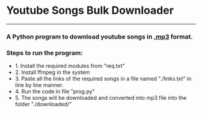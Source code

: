 <h1>Youtube Songs Bulk Downloader</h1>
<hr>
<h3>A Python program to download youtube songs in <b><u>.mp3</u></b> format.</h3>
<h3>Steps to run the program:</h3>
<ul>
  <li>1. Install the required modules from "req.txt"</li>
  <li>2. Install ffmpeg in the system</li>
  <li>3. Paste all the links of the required songs in a file named "./links.txt" in line by line manner.</li>
  <li>4. Run the code in file "prog.py"</li>
  <li>5. The songs will be downloaded and converted into mp3 file into the folder "./downloaded/"</li>
</ul>
